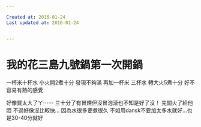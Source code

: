 ```yaml
---

Created at: 2016-01-24
Last updated at: 2016-01-24


---
```


# 我的花三島九號鍋第一次開鍋


一杯米十杯水
小火開2煮十分
發現不夠滿
再加一杯米
三杯水
轉大火5煮十分
好不容易有熱的感覺

好像買太大了ㄚ⋯⋯
三十分了有冒煙但沒冒泡滾也不知是好了沒！
先關火了給他悶
不過好像沒比較快...
因為水很多要煮很久
不如用dansk不要加太多水就好...也是30-40分就好

